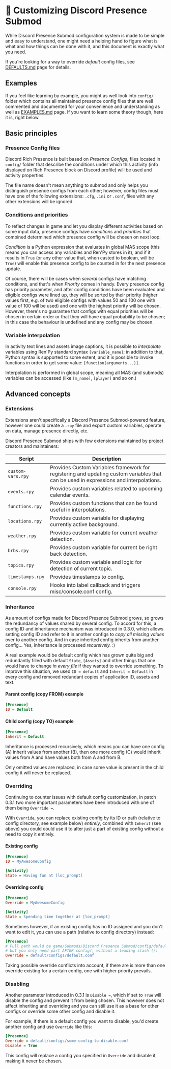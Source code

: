 # 🔧 Customizing Discord Presence Submod

While Discord Presence Submod configuration system is made to be simple and easy
to understand, one might need a helping hand to figure what is what and how
things can be done with it, and this document is exactly what you need.

If you're looking for a way to override *default* config files, see
[DEFAULTS.md](DEFAULTS.md) page for details.

## Examples

If you feel like learning by example, you might as well look into `config/`
folder which contains all maintained presence config files that are well
commented and documented for your convenience and understanding as well as
[EXAMPLES.md](EXAMPLES.md) page. If you want to learn some theory though, here
it is, right below.

## Basic principles

### Presence Config files

Discord Rich Presence is built based on *Presence Configs*, files located in
`config/` folder that describe the conditions under which this activity (info
displayed on Rich Presence block on Discord profile) will be used and activity
properties.

The file name doesn't mean anything to submod and only helps you distinguish
presence configs from each other; however, config files must have one of the
following extensions: `.cfg`, `.ini` or `.conf`, files with any other extensions
will be ignored.

### Conditions and priorities

To reflect changes in game and let you display different activities based on
some input data, presence configs have *conditions* and *priorities* that
combined determined which presence config will be chosen on next loop.

*Condition* is a Python expression that evaluates in global MAS scope (this
means you can access any variables and Ren'Py stores in it), and if it results
in `True` (or any other value that, when casted to boolean, will be `True`) will
enable this presence config to be counted in for the next presence update.

Of course, there will be cases when *several* configs have matching conditions,
and that's when *Priority* comes in handy. Every presence config has priority
parameter, and after config conditions have been evaluated and eligible configs
were lined up, they will be sorted by their priority (higher values first, e.g.
of two eligible configs with values 50 and 100 one with value of 100 will be
used) and one with the highest priority will be chosen. However, there's no
guarantee that configs with equal priorities will be chosen in certain order
or that they will have equal probability to be chosen; in this case the
behaviour is undefined and any config may be chosen.

### Variable interpolation

In activity text lines and assets image captions, it is possible to
*interpolate* variables using Ren'Py standard syntax `[variable_name]`; in
addition to that, Python syntax is supported to some extent, and it is possible
to invoke functions in order to get some value: `[function(arguments...)]`.

Interpolation is performed in global scope, meaning all MAS (and submods)
variables can be accessed (like `[m_name]`, `[player]` and so on.)

## Advanced concepts

### Extensions

Extensions aren't specifically a Discord Presence Submod-powered feature,
however one could create a `.rpy` file and export custom variables, operate on
data, manage presence directly, etc.

Discord Presence Submod ships with few extensions maintained by project creators
and maintainers:

| Script            | Description                                                                                                                           |
|-------------------|---------------------------------------------------------------------------------------------------------------------------------------|
| `custom-vars.rpy` | Provides Custom Variables framework for registering and updating custom variables that can be used in expressions and interpolations. |
| `events.rpy`      | Provides custom variables related to upcoming calendar events.                                                                        |
| `functions.rpy`   | Provides custom functions that can be found useful in interpolations.                                                                 |
| `locations.rpy`   | Provides custom variable for displaying currently active background.                                                                  |
| `weather.rpy`     | Provides custom variable for current weather detection.                                                                               |
| `brbs.rpy`        | Provides custom variable for current be right back detection.                                                                         |
| `topics.rpy`      | Provides custom variable and logic for detection of current topic.                                                                    |
| `timestamps.rpy`  | Provides timestamps to config.                                                                                                        |
| `console.rpy`     | Hooks into label callback and triggers misc/console.conf config.                                                                      |

### Inheritance

As amount of configs made for Discord Presence Submod grows, so grows the
redundancy of values shared by several config. To accord for this, a config ID
and inheritance mechanism was introduced in 0.3.0, which allows setting config
ID and refer to it in another configs to *copy all missing values* over to
another config. And in case inherited config inherits from another config...
Yes, inheritance is processed *recursively.* :)

A real example would be default config which has grown quite big and
redundantly filled with default `State`, `[Assets]` and other things that one
would have to change *in every file* if they wanted to override something. To
improve this situation, we used `ID = default` and `Inherit = Default` in every
config and removed redundant copies of application ID, assets and text.

#### Parent config (copy FROM) example

```ini
[Presence]
ID = Default
```

#### Child config (copy TO) example

```ini
[Presence]
Inherit = Default
```

Inheritance is processed recursively, which means you can have one config (A)
inherit values from another (B), then one more config (C) would inherit values
from A and have values both from A and from B.

Only omitted values are replaced, in case some value is present in the child
config it will never be replaced.

### Overriding

Continuing to counter issues with default config customization, in patch 0.3.1
two more important parameters have been introduced with one of them being
`Override =`.

With `Override`, you can replace existing config by its ID or path (relative to
config directory, see example below) *entirely*, combined with `Inherit` (see
above) you could could use it to alter just a part of existing config without
a need to copy it entirely.

#### Existing config

```ini
[Presence]
ID = MyAwesomeConfig

[Activity]
State = Having fun at [loc_prompt]
```

#### Overriding config

```ini
[Presence]
Override = MyAwesomeConfig

[Activity]
State = Spending time together at [loc_prompt]
```

Sometimes however, if an existing config has no ID assigned and you don't want
to edit it, you can use a path (relative to config directory) instead:

```ini
[Presence]
# Full path would be game/Submods/Discord Presence Submod/config/default/...
# but you only need part AFTER config/, without a leading slash (/)
Override = default/configs/default.conf
```

Taking possible override conflicts into account, if there are is more than one
override existing for a certain config, one with higher priority prevails.

### Disabling

Another parameter introduced in 0.3.1 is `Disable =`, which if set to `True`
will disable the config and prevent it from being chosen. This however does not
affect inheriting and overriding and you can still use it as a base for other
configs or override some other config and disable it.

For example, if there is a default config you want to disable, you'd create
another config and use `Override` like this:

```ini
[Presence]
Override = default/configs/some-config-to-disable.conf
Disable = True
```

This config will replace a config you specified in `Override` and disable it,
making it never be chosen.